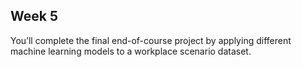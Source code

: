 ## Week 5

You’ll complete the final end-of-course project by applying different machine learning models to a workplace scenario dataset.
